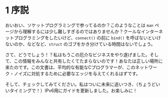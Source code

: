 # 1 序説

おいおい、ソケットプログラミングで参ってるのか？このようなことは `man` ページから理解するには少し難しすぎるのではありませんか？クールなインターネットプログラミングをしたいけど、`connect()` の前に `bind()` を呼ばないといけないのか、などなど、`struct` のゴブをかき分けている時間はないでしょう。

さて、どうでしょう！？私はもうこの厄介なビジネスをやり遂げました。そして、この情報をみんなと共有したくてたまらないのです！あなたは正しい場所に来たのです。この文書は、平均的な有能なCプログラマーが、このネットワーク・ノイズに対処するために必要なエッジを与えてくれるはずです。

そして、チェックしてみてください。私はついに未来に追いつき、（ちょうどいいタイミングで！）IPv6用にガイドを更新しました。お楽しみに！
